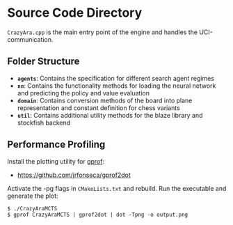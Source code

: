# Source Code Directory

`CrazyAra.cpp` is the main entry point of the engine and handles the UCI-communication.

## Folder Structure
* **`agents`**: Contains the specification for different search agent regimes
* **`nn`**: Contains the functionality methods for loading the neural network and predicting the policy and value evaluation
* **`domain`**: Contains conversion methods of the board into plane representation and constant definition for chess variants
* **`util`**: Contains additional utility methods for the blaze library and stockfish backend

## Performance Profiling 

Install the plotting utility for [gprof](https://ftp.gnu.org/old-gnu/Manuals/gprof-2.9.1/html_mono/gprof.html):
* https://github.com/jrfonseca/gprof2dot

Activate the -pg flags in `CMakeLists.txt` and rebuild.
Run the executable and generate the plot:
```
$ ./CrazyAraMCTS
$ gprof CrazyAraMCTS | gprof2dot | dot -Tpng -o output.png
```

